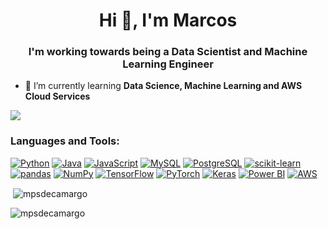 <h1 align="center">Hi 👋, I'm Marcos</h1>


<h3 align="center">I'm working towards being a Data Scientist and Machine Learning Engineer</h3>

- 🌱 I’m currently learning **Data Science, Machine Learning and AWS Cloud Services**

![](https://komarev.com/ghpvc/?username=mpsdecamargo&color=blue)


<h3 align="left">Languages and Tools:</h3>
<p align="left">
  <a href="https://www.python.org/"><img src="https://img.shields.io/badge/Python-3776AB?style=for-the-badge&logo=python&logoColor=white" alt="Python"></a>
  <a href="https://www.java.com/"><img src="https://img.shields.io/badge/Java-007396?style=for-the-badge&logo=java&logoColor=white" alt="Java"></a>
  <a href="https://developer.mozilla.org/en-US/docs/Web/JavaScript"><img src="https://img.shields.io/badge/JavaScript-F7DF1E?style=for-the-badge&logo=javascript&logoColor=black" alt="JavaScript"></a>
  <a href="https://www.mysql.com/"><img src="https://img.shields.io/badge/MySQL-4479A1?style=for-the-badge&logo=mysql&logoColor=white" alt="MySQL"></a>
  <a href="https://www.postgresql.org/"><img src="https://img.shields.io/badge/PostgreSQL-336791?style=for-the-badge&logo=postgresql&logoColor=white" alt="PostgreSQL"></a>
  <a href="https://scikit-learn.org/"><img src="https://img.shields.io/badge/scikit_learn-F7931E?style=for-the-badge&logo=scikit-learn&logoColor=white" alt="scikit-learn"></a>
  <a href="https://pandas.pydata.org/"><img src="https://img.shields.io/badge/pandas-150458?style=for-the-badge&logo=pandas&logoColor=white" alt="pandas"></a>
  <a href="https://numpy.org/"><img src="https://img.shields.io/badge/NumPy-013243?style=for-the-badge&logo=numpy&logoColor=white" alt="NumPy"></a>
  <a href="https://www.tensorflow.org/"><img src="https://img.shields.io/badge/TensorFlow-FF6F00?style=for-the-badge&logo=tensorflow&logoColor=white" alt="TensorFlow"></a>
  <a href="https://pytorch.org/"><img src="https://img.shields.io/badge/PyTorch-EE4C2C?style=for-the-badge&logo=pytorch&logoColor=white" alt="PyTorch"></a>
  <a href="https://keras.io/"><img src="https://img.shields.io/badge/Keras-D00000?style=for-the-badge&logo=keras&logoColor=white" alt="Keras"></a>
  <a href="https://powerbi.microsoft.com/"><img src="https://img.shields.io/badge/Power_BI-F2C811?style=for-the-badge&logo=power-bi&logoColor=black" alt="Power BI"></a>
  <a href="https://aws.amazon.com/"><img src="https://img.shields.io/badge/AWS-Cloud-232F3E?style=for-the-badge&logo=amazon-aws&logoColor=FF9900" alt="AWS"></a>
</p>



<p>&nbsp;<img align="center" src="https://github-readme-stats.vercel.app/api?username=mpsdecamargo&show_icons=true&locale=en" alt="mpsdecamargo" /></p>

<p><img align="center" src="https://github-readme-streak-stats.herokuapp.com/?user=mpsdecamargo&" alt="mpsdecamargo" /></p>
